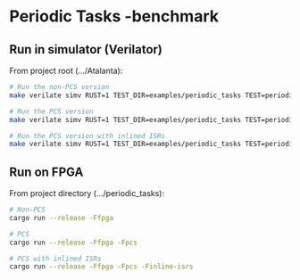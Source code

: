 # Periodic Tasks -benchmark

## Run in simulator (Verilator)

From project root (.../Atalanta):

```sh
# Run the non-PCS version
make verilate simv RUST=1 TEST_DIR=examples/periodic_tasks TEST=periodic_tasks

# Run the PCS version
make verilate simv RUST=1 TEST_DIR=examples/periodic_tasks TEST=periodic_tasks CARGO_FLAGS="-Fpcs"

# Run the PCS version with inlined ISRs
make verilate simv RUST=1 TEST_DIR=examples/periodic_tasks TEST=periodic_tasks CARGO_FLAGS="-Fpcs -Finline-isrs"
```

## Run on FPGA

From project directory (.../periodic_tasks):

```sh
# Non-PCS
cargo run --release -Ffpga

# PCS
cargo run --release -Ffpga -Fpcs

# PCS with inlined ISRs
cargo run --release -Ffpga -Fpcs -Finline-isrs
```
